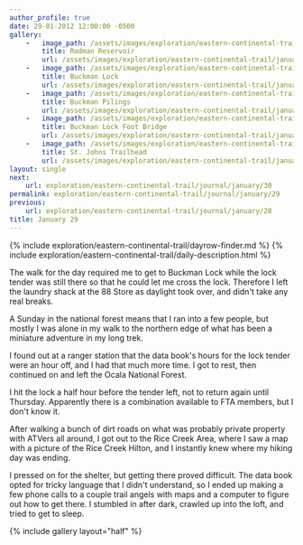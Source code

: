 ```yaml
---
author_profile: true
date: 29-01-2012 12:00:00 -0500
gallery:
    -   image_path: /assets/images/exploration/eastern-continental-trail/january/small/29-1.jpg
        title: Rodman Reservoir
        url: /assets/images/exploration/eastern-continental-trail/january/large/29-1.jpg
    -   image_path: /assets/images/exploration/eastern-continental-trail/january/small/29-2.jpg
        title: Buckman Lock
        url: /assets/images/exploration/eastern-continental-trail/january/large/29-2.jpg
    -   image_path: /assets/images/exploration/eastern-continental-trail/january/small/29-3.jpg
        title: Buckman Pilings
        url: /assets/images/exploration/eastern-continental-trail/january/large/29-3.jpg
    -   image_path: /assets/images/exploration/eastern-continental-trail/january/small/29-4.jpg
        title: Buckman Lock Foot Bridge
        url: /assets/images/exploration/eastern-continental-trail/january/large/29-4.jpg
    -   image_path: /assets/images/exploration/eastern-continental-trail/january/small/29-5.jpg
        title: St. Johns Trailhead
        url: /assets/images/exploration/eastern-continental-trail/january/large/29-5.jpg
layout: single
next:
    url: exploration/eastern-continental-trail/journal/january/30
permalink: exploration/eastern-continental-trail/journal/january/29
previous:
    url: exploration/eastern-continental-trail/journal/january/28
title: January 29
---
```

{% include exploration/eastern-continental-trail/dayrow-finder.md %}
{% include exploration/eastern-continental-trail/daily-description.html %}

The walk for the day required me to get to Buckman Lock while the lock tender was still there so that he could let me cross the lock. Therefore I left the laundry shack at the 88 Store as daylight took over, and didn't take any real breaks.

A Sunday in the national forest means that I ran into a few people, but mostly I was alone in my walk to the northern edge of what has been a miniature adventure in my long trek.

I found out at a ranger station that the data book's hours for the lock tender were an hour off, and I had that much more time. I got to rest, then continued on and left the Ocala National Forest.

I hit the lock a half hour before the tender left, not to return again until Thursday. Apparently there is a combination available to FTA members, but I don't know it.

After walking a bunch of dirt roads on what was probably private property with ATVers all around, I got out to the Rice Creek Area, where I saw a map with a picture of the Rice Creek Hilton, and I instantly knew where my hiking day was ending.

I pressed on for the shelter, but getting there proved difficult. The data book opted for tricky language that I didn't understand, so I ended up making a few phone calls to a couple trail angels with maps and a computer to figure out how to get there. I stumbled in after dark, crawled up into the loft, and tried to get to sleep.

{% include gallery layout="half" %}